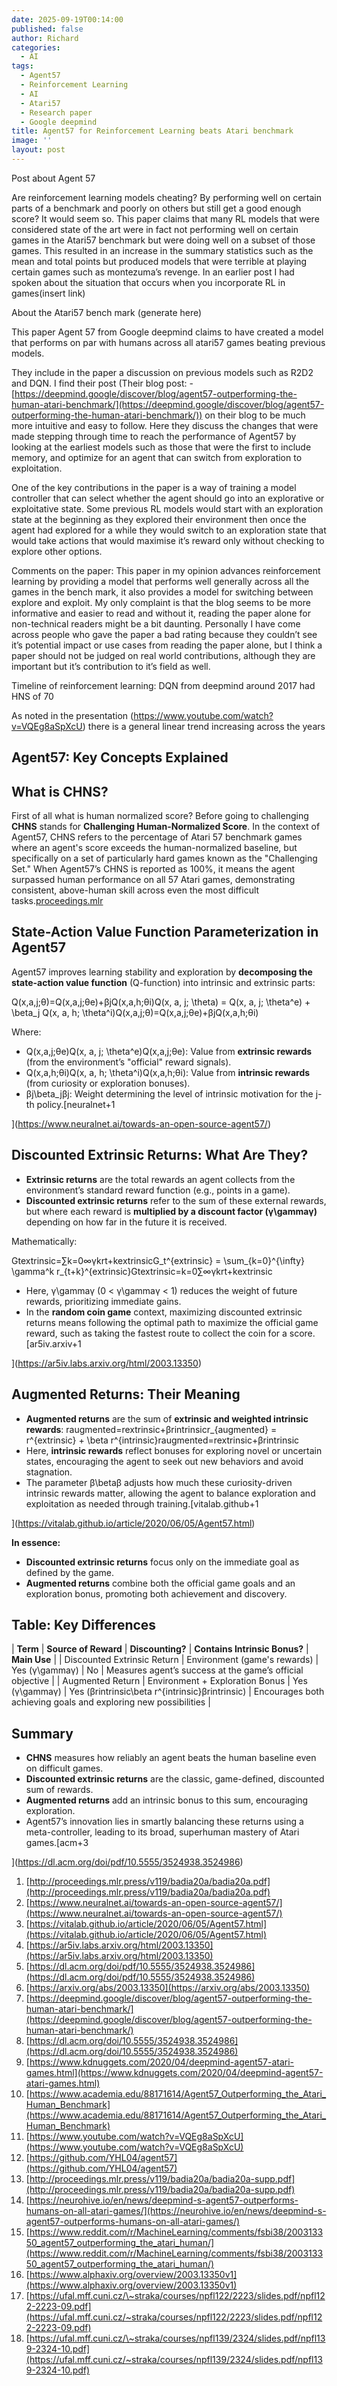 ```yaml
---
date: 2025-09-19T00:14:00
published: false
author: Richard
categories:
  - AI
tags:
  - Agent57
  - Reinforcement Learning
  - AI
  - Atari57
  - Research paper
  - Google deepmind
title: Agent57 for Reinforcement Learning beats Atari benchmark
image: ''
layout: post
---
```

Post about Agent 57 

Are reinforcement learning models cheating? By performing well on certain parts of a benchmark and poorly on others but still get a good enough score? It would seem so. This paper claims that many RL models that were considered state of the art were in fact not performing well on certain games in the Atari57 benchmark but were doing well on a subset of those games. This resulted in an increase in the summary statistics such as the mean and total points but produced models that were terrible at playing certain games such as montezuma’s revenge. In an earlier post I had spoken about the situation that occurs when you incorporate RL in games(insert link)

About the Atari57 bench mark (generate here)

This paper Agent 57 from Google deepmind claims to have created a model that performs on par with humans across all atari57 games beating previous models. 

They include in the paper a discussion on previous models such as R2D2 and DQN. I find their post (Their blog post: -[https://deepmind.google/discover/blog/agent57-outperforming-the-human-atari-benchmark/](https://deepmind.google/discover/blog/agent57-outperforming-the-human-atari-benchmark/)) on their blog to be much more intuitive and easy to follow. Here they discuss the changes that were made stepping through time to reach the performance of Agent57 by looking at the earliest models such as those that were the first to include memory, and optimize for an agent that can switch from exploration to exploitation.

One of the key contributions in the paper is a way of training a model controller that can select whether the agent should go into an explorative or exploitative state. Some previous RL models would start with an exploration state at the beginning as they explored their environment then once the agent had explored for a while they would switch to an exploration state that would take actions that would maximise it’s reward only without checking to explore other options.

Comments on the paper: This paper in my opinion advances reinforcement learning by providing a model that performs well generally across all the games in the bench mark, it also provides a model for switching between explore and exploit. My only complaint is that the blog seems to be more informative and easier to read and without it, reading the paper alone for non-technical readers might be a bit daunting. Personally I have come across people who gave the paper a bad rating because they couldn’t see it’s potential impact or use cases from reading the paper alone, but I think a paper should not be judged on real world contributions, although they are important but it’s contribution to it’s field as well. 

Timeline of reinforcement learning: DQN from deepmind around 2017 had  HNS of 70

As noted in the presentation (https://www.youtube.com/watch?v=VQEg8aSpXcU) there is a general linear trend increasing across the years

## **Agent57: Key Concepts Explained**

## **What is CHNS?**

First of all what is human normalized score? Before going to challenging **CHNS** stands for **Challenging Human-Normalized Score**. In the context of Agent57, CHNS refers to the percentage of Atari 57 benchmark games where an agent's score exceeds the human-normalized baseline, but specifically on a set of particularly hard games known as the "Challenging Set." When Agent57’s CHNS is reported as 100%, it means the agent surpassed human performance on all 57 Atari games, demonstrating consistent, above-human skill across even the most difficult tasks.[proceedings.mlr](http://proceedings.mlr.press/v119/badia20a/badia20a.pdf)

## **State-Action Value Function Parameterization in Agent57**

Agent57 improves learning stability and exploration by **decomposing the state-action value function** (Q-function) into intrinsic and extrinsic parts:

Q(x,a,j;θ)=Q(x,a,j;θe)+βjQ(x,a,h;θi)Q(x, a, j; \theta) = Q(x, a, j; \theta^e) + \beta_j Q(x, a, h; \theta^i)Q(x,a,j;θ)=Q(x,a,j;θe)+βjQ(x,a,h;θi)

Where:

- Q(x,a,j;θe)Q(x, a, j; \theta^e)Q(x,a,j;θe): Value from **extrinsic rewards** (from the environment’s "official" reward signals).
- Q(x,a,h;θi)Q(x, a, h; \theta^i)Q(x,a,h;θi): Value from **intrinsic rewards** (from curiosity or exploration bonuses).
- βj\beta_jβj: Weight determining the level of intrinsic motivation for the j-th policy.[neuralnet+1

](https://www.neuralnet.ai/towards-an-open-source-agent57/)

## **Discounted Extrinsic Returns: What Are They?**

- **Extrinsic returns** are the total rewards an agent collects from the environment’s standard reward function (e.g., points in a game).
- **Discounted extrinsic returns** refer to the sum of these external rewards, but where each reward is **multiplied by a discount factor (γ\gammaγ)** depending on how far in the future it is received.

Mathematically:

Gtextrinsic=∑k=0∞γkrt+kextrinsicG_t^{extrinsic} = \sum_{k=0}^{\infty} \gamma^k r_{t+k}^{extrinsic}Gtextrinsic=k=0∑∞γkrt+kextrinsic

- Here, γ\gammaγ (0 < γ\gammaγ < 1) reduces the weight of future rewards, prioritizing immediate gains.
- In the **random coin game** context, maximizing discounted extrinsic returns means following the optimal path to maximize the official game reward, such as taking the fastest route to collect the coin for a score.[ar5iv.arxiv+1

](https://ar5iv.labs.arxiv.org/html/2003.13350)

## **Augmented Returns: Their Meaning**

- **Augmented returns** are the sum of **extrinsic and weighted intrinsic rewards**:
 raugmented=rextrinsic+βrintrinsicr_{augmented} = r^{extrinsic} + \beta r^{intrinsic}raugmented=rextrinsic+βrintrinsic
- Here, **intrinsic rewards** reflect bonuses for exploring novel or uncertain states, encouraging the agent to seek out new behaviors and avoid stagnation.
- The parameter β\betaβ adjusts how much these curiosity-driven intrinsic rewards matter, allowing the agent to balance exploration and exploitation as needed through training.[vitalab.github+1

](https://vitalab.github.io/article/2020/06/05/Agent57.html)

**In essence:**

- **Discounted extrinsic returns** focus only on the immediate goal as defined by the game.
- **Augmented returns** combine both the official game goals and an exploration bonus, promoting both achievement and discovery.

## **Table: Key Differences**

| **Term** | **Source of Reward** | **Discounting?** | **Contains Intrinsic Bonus?** | **Main Use** |
| Discounted Extrinsic Return | Environment (game's rewards) | Yes (γ\gammaγ) | No | Measures agent’s success at the game’s official objective |
| Augmented Return | Environment + Exploration Bonus | Yes (γ\gammaγ) | Yes (βrintrinsic\beta r^{intrinsic}βrintrinsic) | Encourages both achieving goals and exploring new possibilities |

## **Summary**

- **CHNS** measures how reliably an agent beats the human baseline even on difficult games.
- **Discounted extrinsic returns** are the classic, game-defined, discounted sum of rewards.
- **Augmented returns** add an intrinsic bonus to this sum, encouraging exploration.
- Agent57’s innovation lies in smartly balancing these returns using a meta-controller, leading to its broad, superhuman mastery of Atari games.[acm+3

](https://dl.acm.org/doi/pdf/10.5555/3524938.3524986)

1. [http://proceedings.mlr.press/v119/badia20a/badia20a.pdf](http://proceedings.mlr.press/v119/badia20a/badia20a.pdf)
2. [https://www.neuralnet.ai/towards-an-open-source-agent57/](https://www.neuralnet.ai/towards-an-open-source-agent57/)
3. [https://vitalab.github.io/article/2020/06/05/Agent57.html](https://vitalab.github.io/article/2020/06/05/Agent57.html)
4. [https://ar5iv.labs.arxiv.org/html/2003.13350](https://ar5iv.labs.arxiv.org/html/2003.13350)
5. [https://dl.acm.org/doi/pdf/10.5555/3524938.3524986](https://dl.acm.org/doi/pdf/10.5555/3524938.3524986)
6. [https://arxiv.org/abs/2003.13350](https://arxiv.org/abs/2003.13350)
7. [https://deepmind.google/discover/blog/agent57-outperforming-the-human-atari-benchmark/](https://deepmind.google/discover/blog/agent57-outperforming-the-human-atari-benchmark/)
8. [https://dl.acm.org/doi/10.5555/3524938.3524986](https://dl.acm.org/doi/10.5555/3524938.3524986)
9. [https://www.kdnuggets.com/2020/04/deepmind-agent57-atari-games.html](https://www.kdnuggets.com/2020/04/deepmind-agent57-atari-games.html)
10. [https://www.academia.edu/88171614/Agent57_Outperforming_the_Atari_Human_Benchmark](https://www.academia.edu/88171614/Agent57_Outperforming_the_Atari_Human_Benchmark)
11. [https://www.youtube.com/watch?v=VQEg8aSpXcU](https://www.youtube.com/watch?v=VQEg8aSpXcU)
12. [https://github.com/YHL04/agent57](https://github.com/YHL04/agent57)
13. [http://proceedings.mlr.press/v119/badia20a/badia20a-supp.pdf](http://proceedings.mlr.press/v119/badia20a/badia20a-supp.pdf)
14. [https://neurohive.io/en/news/deepmind-s-agent57-outperforms-humans-on-all-atari-games/](https://neurohive.io/en/news/deepmind-s-agent57-outperforms-humans-on-all-atari-games/)
15. [https://www.reddit.com/r/MachineLearning/comments/fsbi38/200313350_agent57_outperforming_the_atari_human/](https://www.reddit.com/r/MachineLearning/comments/fsbi38/200313350_agent57_outperforming_the_atari_human/)
16. [https://www.alphaxiv.org/overview/2003.13350v1](https://www.alphaxiv.org/overview/2003.13350v1)
17. [https://ufal.mff.cuni.cz/\~straka/courses/npfl122/2223/slides.pdf/npfl122-2223-09.pdf](https://ufal.mff.cuni.cz/~straka/courses/npfl122/2223/slides.pdf/npfl122-2223-09.pdf)
18. [https://ufal.mff.cuni.cz/\~straka/courses/npfl139/2324/slides.pdf/npfl139-2324-10.pdf](https://ufal.mff.cuni.cz/~straka/courses/npfl139/2324/slides.pdf/npfl139-2324-10.pdf)
